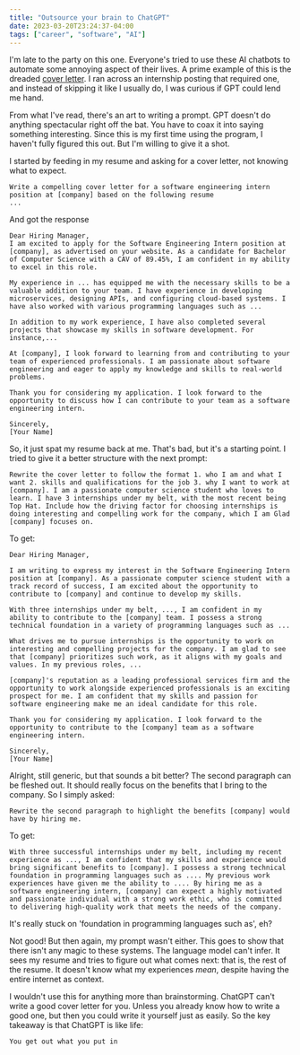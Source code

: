 ```yaml
---
title: "Outsource your brain to ChatGPT"
date: 2023-03-20T23:24:37-04:00
tags: ["career", "software", "AI"]
---
```


I'm late to the party on this one. Everyone's tried to use these AI chatbots to automate some annoying aspect of their lives. A prime example of this is the dreaded [cover letter](https://www.hubspot.com/careers-blog/the-secret-to-the-perfect-cover-letter-dont-write-one). I ran across an internship posting that required one, and instead of skipping it like I usually do, I was curious if GPT could lend me hand. 

<!--more-->

From what I've read, there's an art to writing a prompt. GPT doesn't do anything spectacular right off the bat. You have to coax it into saying something interesting. Since this is my first time using the program, I haven't fully figured this out. But I'm willing to give it a shot.

I started by feeding in my resume and asking for a cover letter, not knowing what to expect.
```
Write a compelling cover letter for a software engineering intern position at [company] based on the following resume
...
```
And got the response
```
Dear Hiring Manager,
I am excited to apply for the Software Engineering Intern position at [company], as advertised on your website. As a candidate for Bachelor of Computer Science with a CAV of 89.45%, I am confident in my ability to excel in this role.

My experience in ... has equipped me with the necessary skills to be a valuable addition to your team. I have experience in developing microservices, designing APIs, and configuring cloud-based systems. I have also worked with various programming languages such as ...

In addition to my work experience, I have also completed several projects that showcase my skills in software development. For instance,... 

At [company], I look forward to learning from and contributing to your team of experienced professionals. I am passionate about software engineering and eager to apply my knowledge and skills to real-world problems.

Thank you for considering my application. I look forward to the opportunity to discuss how I can contribute to your team as a software engineering intern.

Sincerely,
[Your Name]

```

So, it just spat my resume back at me. That's bad, but it's a starting point. I tried to give it a better structure with the next prompt:
```
Rewrite the cover letter to follow the format 1. who I am and what I want 2. skills and qualifications for the job 3. why I want to work at [company]. I am a passionate computer science student who loves to learn. I have 3 internships under my belt, with the most recent being Top Hat. Include how the driving factor for choosing internships is doing interesting and compelling work for the company, which I am Glad [company] focuses on.
```
To get:
```
Dear Hiring Manager,

I am writing to express my interest in the Software Engineering Intern position at [company]. As a passionate computer science student with a track record of success, I am excited about the opportunity to contribute to [company] and continue to develop my skills.

With three internships under my belt, ..., I am confident in my ability to contribute to the [company] team. I possess a strong technical foundation in a variety of programming languages such as ... 

What drives me to pursue internships is the opportunity to work on interesting and compelling projects for the company. I am glad to see that [company] prioritizes such work, as it aligns with my goals and values. In my previous roles, ...

[company]'s reputation as a leading professional services firm and the opportunity to work alongside experienced professionals is an exciting prospect for me. I am confident that my skills and passion for software engineering make me an ideal candidate for this role.

Thank you for considering my application. I look forward to the opportunity to contribute to the [company] team as a software engineering intern.

Sincerely,
[Your Name]

```

Alright, still generic, but that sounds a bit better? The second paragraph can be fleshed out. It should really focus on the benefits that I bring to the company. So I simply asked:
```
Rewrite the second paragraph to highlight the benefits [company] would have by hiring me.
```
To get:
```
With three successful internships under my belt, including my recent experience as ..., I am confident that my skills and experience would bring significant benefits to [company]. I possess a strong technical foundation in programming languages such as .... My previous work experiences have given me the ability to .... By hiring me as a software engineering intern, [company] can expect a highly motivated and passionate individual with a strong work ethic, who is committed to delivering high-quality work that meets the needs of the company.
```
It's really stuck on 'foundation in programming languages such as', eh?

Not good! But then again, my prompt wasn't either. This goes to show that there isn't any magic to these systems.
The language model can't infer. It sees my resume and tries to figure out what comes next: that is, the rest of the resume. It doesn't know what my experiences *mean*, despite having the entire internet as context.

I wouldn't use this for anything more than brainstorming. ChatGPT can't write a good cover letter for you. Unless you already know how to write a good one, but then you could write it yourself just as easily. 
So the key takeaway is that ChatGPT is like life:
```
You get out what you put in
```